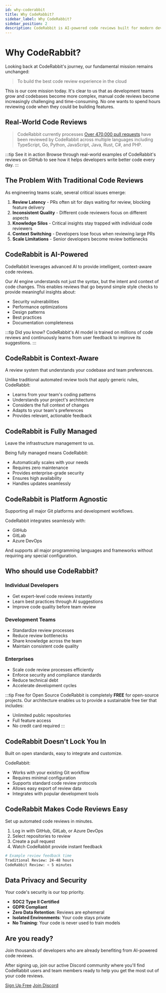 ```yaml
---
id: why-coderabbit
title: Why CodeRabbit?
sidebar_label: Why CodeRabbit?
sidebar_position: 2
description: CodeRabbit is AI-powered code reviews built for modern development teams
---
```


# Why CodeRabbit?

Looking back at CodeRabbit's journey, our fundamental mission remains unchanged:

> To build the best code review experience in the cloud

This is our core mission today. It's clear to us that as development teams grow and codebases become more complex, manual code reviews become increasingly challenging and time-consuming. No one wants to spend hours reviewing code when they could be building features.

## Real-World Code Reviews

> CodeRabbit currently processes [Over 470,000 pull requests](https://github.com/search?q=coderabbitai&type=pullrequests) have been reviewed by CodeRabbit across multiple languages including TypeScript, Go, Python, JavaScript, Java, Rust, C#, and PHP.

:::tip See it in action
Browse through real-world examples of CodeRabbit's reviews on GitHub to see how it helps developers write better code every day.
:::

## The Problem With Traditional Code Reviews

As engineering teams scale, several critical issues emerge:

1. **Review Latency** - PRs often sit for days waiting for review, blocking feature delivery
2. **Inconsistent Quality** - Different code reviewers focus on different aspects
3. **Knowledge Silos** - Critical insights stay trapped with individual code reviewers
4. **Context Switching** - Developers lose focus when reviewing large PRs
5. **Scale Limitations** - Senior developers become review bottlenecks

## CodeRabbit is AI-Powered

CodeRabbit leverages advanced AI to provide intelligent, context-aware code reviews.

Our AI engine understands not just the syntax, but the intent and context of code changes. This enables reviews that go beyond simple style checks to provide meaningful insights about:

- Security vulnerabilities
- Performance optimizations
- Design patterns
- Best practices
- Documentation completeness

:::tip Did you know?
CodeRabbit's AI model is trained on millions of code reviews and continuously learns from user feedback to improve its suggestions.
:::

## CodeRabbit is Context-Aware

A review system that understands your codebase and team preferences.

Unlike traditional automated review tools that apply generic rules, CodeRabbit:

- Learns from your team's coding patterns
- Understands your project's architecture
- Considers the full context of changes
- Adapts to your team's preferences
- Provides relevant, actionable feedback

## CodeRabbit is Fully Managed

Leave the infrastructure management to us.

Being fully managed means CodeRabbit:

- Automatically scales with your needs
- Requires zero maintenance
- Provides enterprise-grade security
- Ensures high availability
- Handles updates seamlessly

## CodeRabbit is Platform Agnostic

Supporting all major Git platforms and development workflows.

CodeRabbit integrates seamlessly with:

- GitHub
- GitLab
- Azure DevOps

And supports all major programming languages and frameworks without requiring any special configuration.

## Who should use CodeRabbit?

### Individual Developers

- Get expert-level code reviews instantly
- Learn best practices through AI suggestions
- Improve code quality before team review

### Development Teams

- Standardize review processes
- Reduce review bottlenecks
- Share knowledge across the team
- Maintain consistent code quality

### Enterprises

- Scale code review processes efficiently
- Enforce security and compliance standards
- Reduce technical debt
- Accelerate development cycles

:::tip Free for Open Source
CodeRabbit is completely **FREE** for open-source projects. Our architecture enables us to provide a sustainable free tier that includes:

- Unlimited public repositories
- Full feature access
- No credit card required
  :::

## CodeRabbit Doesn't Lock You In

Built on open standards, easy to integrate and customize.

CodeRabbit:

- Works with your existing Git workflow
- Requires minimal configuration
- Supports standard code review protocols
- Allows easy export of review data
- Integrates with popular development tools

## CodeRabbit Makes Code Reviews Easy

Set up automated code reviews in minutes.

1. Log in with GitHub, GitLab, or Azure DevOps
2. Select repositories to review
3. Create a pull request
4. Watch CodeRabbit provide instant feedback

```bash
# Example review feedback time
Traditional Review: 24-48 hours
CodeRabbit Review: < 5 minutes
```

## Data Privacy and Security

Your code's security is our top priority.

- **SOC2 Type II Certified**
- **GDPR Compliant**
- **Zero Data Retention**: Reviews are ephemeral
- **Isolated Environments**: Your code stays private
- **No Training**: Your code is never used to train models

## Are you ready?

Join thousands of developers who are already benefiting from AI-powered code reviews.

After signing up, join our active Discord community where you'll find CodeRabbit users and team members ready to help you get the most out of your code reviews.

<div style={{display: 'flex', gap: '10px', marginTop: '20px'}}>
  <a href="https://app.coderabbit.ai/login" className="button button--primary button--lg">Sign Up Free</a>
  <a href="https://discord.gg/coderabbit" className="button button--secondary button--lg">Join Discord</a>
</div>
